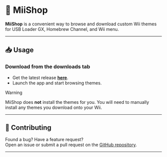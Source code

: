 # 🎨 MiiShop

**MiiShop** is a convenient way to browse and download custom Wii themes for USB Loader GX, Homebrew Channel, and Wii menu. 

---

## 📥 Usage

### Download from the downloads tab
- Get the latest release **[here](https://github.com/OxyZin/miiShop/releases)**.
- Launch the app and start browsing themes.

> [!WARNING]
> MiiShop does **not** install the themes for you.
> You will need to manually install any themes you download onto your Wii.

---

## 🤝 Contributing
Found a bug? Have a feature request?  
Open an issue or submit a pull request on the [GitHub repository](https://github.com/OxyZin/miiShop).

---
